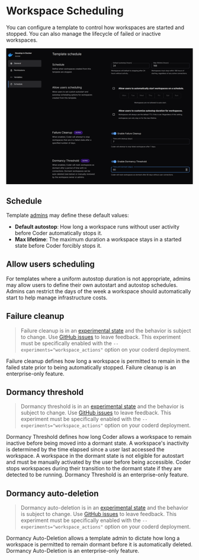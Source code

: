 # Workspace Scheduling

You can configure a template to control how workspaces are started and stopped.
You can also manage the lifecycle of failed or inactive workspaces.

![Schedule screen](../images/template-scheduling.png)

## Schedule

Template [admins](../admin/users.md) may define these default values:

- **Default autostop**: How long a workspace runs without user activity before
  Coder automatically stops it.
- **Max lifetime**: The maximum duration a workspace stays in a started state
  before Coder forcibly stops it.

## Allow users scheduling

For templates where a uniform autostop duration is not appropriate, admins may
allow users to define their own autostart and autostop schedules. Admins can
restrict the days of the week a workspace should automatically start to help
manage infrastructure costs.

## Failure cleanup

> Failure cleanup is in an
> [experimental state](../contributing/feature-stages.md#experimental-features)
> and the behavior is subject to change. Use
> [GitHub issues](https://github.com/coder/coder) to leave feedback. This
> experiment must be specifically enabled with the
> `--experiments="workspace_actions"` option on your coderd deployment.

Failure cleanup defines how long a workspace is permitted to remain in the
failed state prior to being automatically stopped. Failure cleanup is an
enterprise-only feature.

## Dormancy threshold

> Dormancy threshold is in an
> [experimental state](../contributing/feature-stages.md#experimental-features)
> and the behavior is subject to change. Use
> [GitHub issues](https://github.com/coder/coder) to leave feedback. This
> experiment must be specifically enabled with the
> `--experiments="workspace_actions"` option on your coderd deployment.

Dormancy Threshold defines how long Coder allows a workspace to remain inactive
before being moved into a dormant state. A workspace's inactivity is determined
by the time elapsed since a user last accessed the workspace. A workspace in the
dormant state is not eligible for autostart and must be manually activated by
the user before being accessible. Coder stops workspaces during their transition
to the dormant state if they are detected to be running. Dormancy Threshold is
an enterprise-only feature.

## Dormancy auto-deletion

> Dormancy auto-deletion is in an
> [experimental state](../contributing/feature-stages.md#experimental-features)
> and the behavior is subject to change. Use
> [GitHub issues](https://github.com/coder/coder) to leave feedback. This
> experiment must be specifically enabled with the
> `--experiments="workspace_actions"` option on your coderd deployment.

Dormancy Auto-Deletion allows a template admin to dictate how long a workspace
is permitted to remain dormant before it is automatically deleted. Dormancy
Auto-Deletion is an enterprise-only feature.
